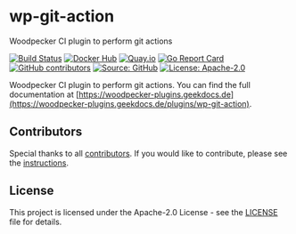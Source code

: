 # wp-git-action

Woodpecker CI plugin to perform git actions

[![Build Status](https://ci.thegeeklab.de/api/badges/thegeeklab/wp-git-action/status.svg)](https://ci.thegeeklab.de/repos/thegeeklab/wp-git-action)
[![Docker Hub](https://img.shields.io/badge/dockerhub-latest-blue.svg?logo=docker&logoColor=white)](https://hub.docker.com/r/thegeeklab/wp-git-action)
[![Quay.io](https://img.shields.io/badge/quay-latest-blue.svg?logo=docker&logoColor=white)](https://quay.io/repository/thegeeklab/wp-git-action)
[![Go Report Card](https://goreportcard.com/badge/github.com/thegeeklab/wp-git-action)](https://goreportcard.com/report/github.com/thegeeklab/wp-git-action)
[![GitHub contributors](https://img.shields.io/github/contributors/thegeeklab/wp-git-action)](https://github.com/thegeeklab/wp-git-action/graphs/contributors)
[![Source: GitHub](https://img.shields.io/badge/source-github-blue.svg?logo=github&logoColor=white)](https://github.com/thegeeklab/wp-git-action)
[![License: Apache-2.0](https://img.shields.io/github/license/thegeeklab/wp-git-action)](https://github.com/thegeeklab/wp-git-action/blob/main/LICENSE)

Woodpecker CI plugin to perform git actions. You can find the full documentation at [https://woodpecker-plugins.geekdocs.de](https://woodpecker-plugins.geekdocs.de/plugins/wp-git-action).

## Contributors

Special thanks to all [contributors](https://github.com/thegeeklab/wp-git-action/graphs/contributors). If you would like to contribute, please see the [instructions](https://github.com/thegeeklab/wp-git-action/blob/main/CONTRIBUTING.md).

## License

This project is licensed under the Apache-2.0 License - see the [LICENSE](https://github.com/thegeeklab/wp-git-action/blob/main/LICENSE) file for details.
